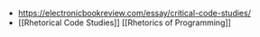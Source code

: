 - https://electronicbookreview.com/essay/critical-code-studies/
- [[Rhetorical Code Studies]] [[Rhetorics of Programming]]